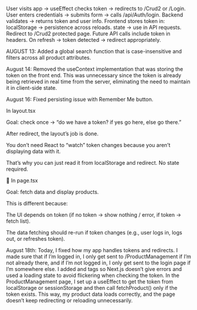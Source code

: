 User visits app → useEffect checks token → redirects to /Crud2 or /Login.
User enters credentials → submits form → calls /api/Auth/login.
Backend validates → returns token and user info.
Frontend stores token in:
localStorage → persistence across reloads.
state → use in API requests.
Redirect to /Crud2 protected page.
Future API calls include token in headers.
On refresh → token detected → redirect appropriately.


AUGUST 13:
Added a global search function that is case-insensitive and filters across all product attributes.


August 14:
Removed the useContext implementation that was storing the token on the front end. This was unnecessary since the token is already being retrieved in real time from the server, eliminating the need to maintain it in client-side state.

August 16:
Fixed persisting issue with Remember Me button.

In layout.tsx

Goal: check once → “do we have a token? if yes go here, else go there.”

After redirect, the layout’s job is done.

You don’t need React to “watch” token changes because you aren’t displaying data with it.

That’s why you can just read it from localStorage and redirect. No state required.

🔹 In page.tsx

Goal: fetch data and display products.

This is different because:

The UI depends on token (if no token → show nothing / error, if token → fetch list).

The data fetching should re-run if token changes (e.g., user logs in, logs out, or refreshes token).


August 18th:
Today, I fixed how my app handles tokens and redirects. I made sure that if I’m logged in, I only get sent to /ProductManagement if I’m not already there, and if I’m not logged in, I only get sent to the login page if I’m somewhere else. I added <html> and <body> tags so Next.js doesn’t give errors and used a loading state to avoid flickering when checking the token. In the ProductManagement page, I set up a useEffect to get the token from localStorage or sessionStorage and then call fetchProduct() only if the token exists. This way, my product data loads correctly, and the page doesn’t keep redirecting or reloading unnecessarily.